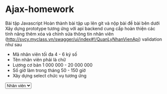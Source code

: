 # Ajax-homework
Bài tập Javascript
Hoàn thành bài tập up lên git và nộp bài đề bài bên dưới
Xây dựng prototype tương ứng với api backend cung cấp hoàn thiện các tính năng thêm xóa và chỉnh sửa thông tin nhân viên (http://svcy.myclass.vn/swagger/ui/index#!/QuanLyNhanVienApi)
validation như sau
+ Mã nhân viên tối đa 4 - 6 ký số
+ Tên nhân viên phải là chữ
+ Lương cơ bản 1 000 000 - 20 000 000 
+ Số giờ làm trong tháng 50 - 150 giờ 
+ Xây dựng select chức vụ tương ứng
<select>
             <option value="1">Nhân viên</option>
              <option value="2">Quản lý</option>
              <option value="3">Giám đốc</option>
</select>
 

